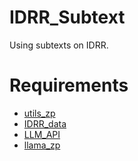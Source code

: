 # IDRR_Subtext

Using subtexts on IDRR.

# Requirements

- [utils_zp](https://github.com/ZpWang-AI/utils_zp.git)
- [IDRR_data](https://github.com:ZpWang-AI/IDRR_data.git)
- [LLM_API](https://github.com:ZpWang-AI/LLM_API.git)
- [llama_zp](https://github.com:ZpWang-AI/LLaMA-Factory_zp.git)